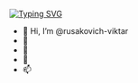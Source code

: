 
[![Typing SVG](https://readme-typing-svg.demolab.com?font=Fira+Code&size=30&duration=2000&pause=150&center=true&vCenter=true&multiline=true&width=435&height=90&lines=Hello+world%3E+I'm+Victor+;I'm+studying++Java+dev)](https://www.linkedin.com/in/rusakovich/)



- 👋 Hi, I’m @rusakovich-viktar
- 👀 
- 🌱 
- 💞️ 
- 📫 

<!---
rusakovich-viktar/rusakovich-viktar is a ✨ special ✨ repository because its `README.md` (this file) appears on your GitHub profile.
You can click the Preview link to take a look at your changes.
--->
